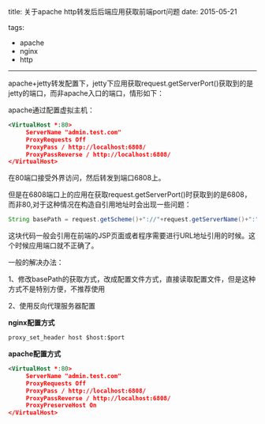 title: 关于apache http转发后后端应用获取前端port问题
date: 2015-05-21

tags:
 - apache
 - nginx
 - http

---

apache+jetty转发配置下，jetty下应用获取request.getServerPort()获取到的是jetty的端口，而非apache入口的端口，情形如下：


apache通过配置虚拟主机：

```xml
<VirtualHost *:80>
     ServerName "admin.test.com"
     ProxyRequests Off
     ProxyPass / http://localhost:6808/
     ProxyPassReverse / http://localhost:6808/     
</VirtualHost>
```

在80端口接受外界访问，然后转发到端口6808上。

<!--more-->

但是在6808端口上的应用在获取request.getServerPort()时获取到的是6808，而非80,对于这种情况在构造自引用地址时会出现一些问题：

```java
String basePath = request.getScheme()+"://"+request.getServerName()+":"+request.getServerPort();
```

这块代码一般会引用在前端的JSP页面或者程序需要进行URL地址引用的时候。这个时候应用端口就不正确了。

一般的解决办法：

1、修改basePath的获取方式，改成配置文件方式，直接读取配置文件，但是这种方式不是特别方便，不推荐使用

2、使用反向代理服务器配置

**nginx配置方式**
```xml
proxy_set_header host $host:$port
```

**apache配置方式**
```xml
<VirtualHost *:80>
     ServerName "admin.test.com"
     ProxyRequests Off
     ProxyPass / http://localhost:6808/
     ProxyPassReverse / http://localhost:6808/
     ProxyPreserveHost On
</VirtualHost>
```